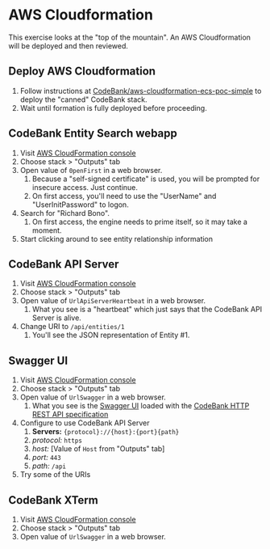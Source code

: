 # AWS Cloudformation

This exercise looks at the "top of the mountain".
An AWS Cloudformation will be deployed and then reviewed.

## Deploy AWS Cloudformation

1. Follow instructions at
   [CodeBank/aws-cloudformation-ecs-poc-simple](https://github.com/richiebono/aws-cloudformation-ecs-poc-simple)
   to deploy the "canned" CodeBank stack.
1. Wait until formation is fully deployed before proceeding.

## CodeBank Entity Search webapp

1. Visit [AWS CloudFormation console](https://console.aws.amazon.com/cloudformation/home)
1. Choose stack >  "Outputs" tab
1. Open value of `0penFirst` in a web browser.
    1. Because a "self-signed certificate" is used, you will be prompted for insecure access. Just continue.
    1. On first access, you'll need to use the "UserName" and "UserInitPassword" to logon.
1. Search for "Richard Bono".
    1. On first access, the engine needs to prime itself, so it may take a moment.
1. Start clicking around to see entity relationship information

## CodeBank API Server

1. Visit [AWS CloudFormation console](https://console.aws.amazon.com/cloudformation/home)
1. Choose stack >  "Outputs" tab
1. Open value of `UrlApiServerHeartbeat` in a web browser.
    1. What you see is a "heartbeat" which just says that the CodeBank API Server is alive.
1. Change URI to `/api/entities/1`
    1. You'll see the JSON representation of Entity #1.

## Swagger UI

1. Visit [AWS CloudFormation console](https://console.aws.amazon.com/cloudformation/home)
1. Choose stack >  "Outputs" tab
1. Open value of `UrlSwagger` in a web browser.
    1. What you see is the [Swagger UI](https://swagger.io/tools/swagger-ui/)
       loaded with the [CodeBank HTTP REST API specification](https://github.com/richiebono/senzing-rest-api-specification)
1. Configure to use CodeBank API Server
    1. **Servers:** `{protocol}://{host}:{port}{path}`
    1. *protocol:* `https`
    1. *host:*  [Value of `Host` from "Outputs" tab]
    1. *port:* `443`
    1. *path:* `/api`
1. Try some of the URIs

## CodeBank XTerm

1. Visit [AWS CloudFormation console](https://console.aws.amazon.com/cloudformation/home)
1. Choose stack >  "Outputs" tab
1. Open value of `UrlSwagger` in a web browser.
